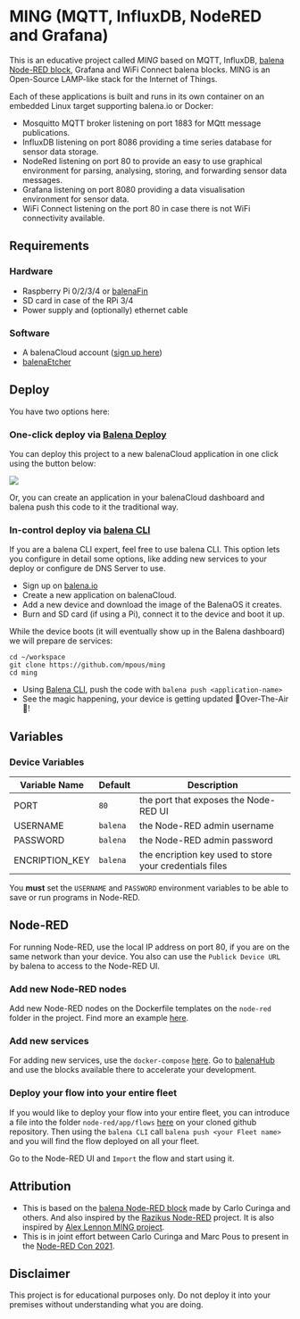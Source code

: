 # MING (MQTT, InfluxDB, NodeRED and Grafana)

This is an educative project called *MING* based on MQTT, InfluxDB, [balena Node-RED block](https://github.com/balenablocks/balena-node-red), Grafana and WiFi Connect balena blocks. MING is an Open-Source LAMP-like stack for the Internet of Things.

Each of these applications is built and runs in its own container on an embedded Linux target supporting balena.io or Docker:

* Mosquitto MQTT broker listening on port 1883 for MQtt message publications.
* InfluxDB listening on port 8086 providing a time series database for sensor data storage.
* NodeRed listening on port 80 to provide an easy to use graphical environment for parsing, analysing, storing, and forwarding sensor data messages.
* Grafana listening on port 8080 providing a data visualisation environment for sensor data.
* WiFi Connect listening on the port 80 in case there is not WiFi connectivity available.


## Requirements

### Hardware

* Raspberry Pi 0/2/3/4 or [balenaFin](https://www.balena.io/fin/)
* SD card in case of the RPi 3/4
* Power supply and (optionally) ethernet cable

### Software

* A balenaCloud account ([sign up here](https://dashboard.balena-cloud.com/))
* [balenaEtcher](https://balena.io/etcher)


## Deploy

You have two options here:

### One-click deploy via [Balena Deploy](https://www.balena.io/docs/learn/deploy/deploy-with-balena-button/)

You can deploy this project to a new balenaCloud application in one click using the button below:

[![](https://balena.io/deploy.svg)](https://dashboard.balena-cloud.com/deploy?repoUrl=https://github.com/diverjoe/ming)

Or, you can create an application in your balenaCloud dashboard and balena push this code to it the traditional way.

### In-control deploy via [balena CLI](https://www.balena.io/docs/reference/balena-cli/)

If you are a balena CLI expert, feel free to use balena CLI. This option lets you configure in detail some options, like adding new services to your deploy or configure de DNS Server to use.

- Sign up on [balena.io](https://dashboard.balena.io/signup)
- Create a new application on balenaCloud.
- Add a new device and download the image of the BalenaOS it creates.
- Burn and SD card (if using a Pi), connect it to the device and boot it up.

While the device boots (it will eventually show up in the Balena dashboard) we will prepare de services:

```
cd ~/workspace
git clone https://github.com/mpous/ming
cd ming
```

- Using [Balena CLI](https://www.balena.io/docs/reference/cli/), push the code with `balena push <application-name>`
- See the magic happening, your device is getting updated 🌟Over-The-Air🌟!


## Variables

### Device Variables

Variable Name | Default | Description
------------ | ------------- | -------------
PORT | `80` | the port that exposes the Node-RED UI
USERNAME | `balena` | the Node-RED admin username
PASSWORD | `balena` | the Node-RED admin password
ENCRIPTION_KEY | `balena` | the encription key used to store your credentials files

You **must** set the `USERNAME` and `PASSWORD` environment variables to be able to save or run programs in Node-RED.  


## Node-RED

For running Node-RED, use the local IP address on port 80, if you are on the same network than your device. You also can use the `Publick Device URL` by balena to access to the Node-RED UI.

### Add new Node-RED nodes

Add new Node-RED nodes on the Dockerfile templates on the `node-red` folder in the project. Find more an example [here](https://github.com/mpous/ming/blob/3c2e5eac92d7be3b643ca4fe6d29d0aefd533832/node-red/Dockerfile.raspberrypi4-64#L11).

### Add new services

For adding new services, use the `docker-compose` [here](https://github.com/mpous/ming/blob/master/docker-compose.yml). Go to [balenaHub](https://hub.balena.io) and use the blocks available there to accelerate your development.

### Deploy your flow into your entire fleet

If you would like to deploy your flow into your entire fleet, you can introduce a file into the folder `node-red/app/flows` [here](https://github.com/mpous/ming/tree/master/node-red/app/flows) on your cloned github repository. Then using the `balena CLI` call `balena push <your Fleet name>` and you will find the flow deployed on all your fleet.

Go to the Node-RED UI and `Import` the flow and start using it.



## Attribution

- This is based on the [balena Node-RED block](https://github.com/balenablocks/balena-node-red) made by Carlo Curinga and others. And also inspired by the [Razikus Node-RED](https://github.com/Razikus/balena-nodered) project. It is also inspired by [Alex Lennon MING project](https://github.com/DynamicDevices/ming).
- This is in joint effort between Carlo Curinga and Marc Pous to present in the [Node-RED Con 2021](https://nodered.jp/noderedcon2021/index-en.html).

## Disclaimer

This project is for educational purposes only. Do not deploy it into your premises without understanding what you are doing. 

